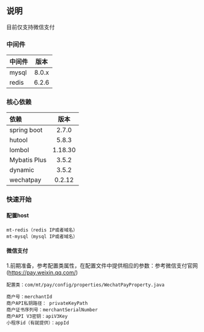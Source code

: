 ## 说明
目前仅支持微信支付

### 中间件
|中间件|版本|
|:----|:----:|
|mysql|8.0.x|
|redis|6.2.6|
### 核心依赖
| 依赖          |  版本    |
|:-------------|:-------:|
| spring boot  |  2.7.0  |
| hutool       |  5.8.3  |
| lombol       | 1.18.30 |
| Mybatis Plus |  3.5.2  |
| dynamic      |  3.5.2  |
| wechatpay    | 0.2.12  |

### 快速开始
#### 配置host

    mt-redis（redis IP或者域名）
    mt-mysql（mysql IP或者域名）

#### 微信支付
1.前期准备，参考配置类属性，在配置文件中提供相应的参数：参考微信支付官网(https://pay.weixin.qq.com/)

    配置类：com/mt/pay/config/properties/WechatPayProperty.java

    商户号：merchantId
    商户API私钥路径： privateKeyPath
    商户证书序列号：merchantSerialNumber
    商户API V3密钥：apiV3Key
    小程序id（有就提供）：appId